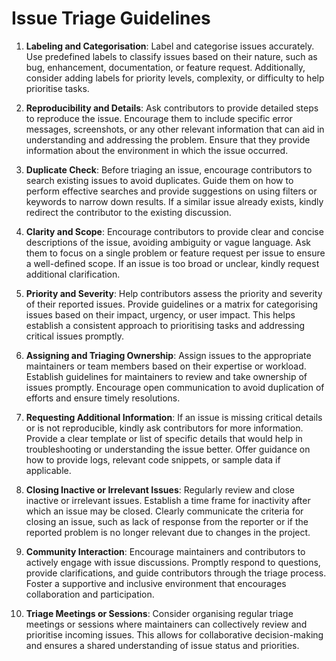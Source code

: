 # Issue Triage Guidelines

1. **Labeling and Categorisation**: Label and categorise issues accurately. Use predefined labels to classify issues based on their nature, such as bug, enhancement, documentation, or feature request. Additionally, consider adding labels for priority levels, complexity, or difficulty to help prioritise tasks.

2. **Reproducibility and Details**: Ask contributors to provide detailed steps to reproduce the issue. Encourage them to include specific error messages, screenshots, or any other relevant information that can aid in understanding and addressing the problem. Ensure that they provide information about the environment in which the issue occurred.

3. **Duplicate Check**: Before triaging an issue, encourage contributors to search existing issues to avoid duplicates. Guide them on how to perform effective searches and provide suggestions on using filters or keywords to narrow down results. If a similar issue already exists, kindly redirect the contributor to the existing discussion.

4. **Clarity and Scope**: Encourage contributors to provide clear and concise descriptions of the issue, avoiding ambiguity or vague language. Ask them to focus on a single problem or feature request per issue to ensure a well-defined scope. If an issue is too broad or unclear, kindly request additional clarification.

5. **Priority and Severity**: Help contributors assess the priority and severity of their reported issues. Provide guidelines or a matrix for categorising issues based on their impact, urgency, or user impact. This helps establish a consistent approach to prioritising tasks and addressing critical issues promptly.

6. **Assigning and Triaging Ownership**: Assign issues to the appropriate maintainers or team members based on their expertise or workload. Establish guidelines for maintainers to review and take ownership of issues promptly. Encourage open communication to avoid duplication of efforts and ensure timely resolutions.

7. **Requesting Additional Information**: If an issue is missing critical details or is not reproducible, kindly ask contributors for more information. Provide a clear template or list of specific details that would help in troubleshooting or understanding the issue better. Offer guidance on how to provide logs, relevant code snippets, or sample data if applicable.

8. **Closing Inactive or Irrelevant Issues**: Regularly review and close inactive or irrelevant issues. Establish a time frame for inactivity after which an issue may be closed. Clearly communicate the criteria for closing an issue, such as lack of response from the reporter or if the reported problem is no longer relevant due to changes in the project.

9. **Community Interaction**: Encourage maintainers and contributors to actively engage with issue discussions. Promptly respond to questions, provide clarifications, and guide contributors through the triage process. Foster a supportive and inclusive environment that encourages collaboration and participation.

10. **Triage Meetings or Sessions**: Consider organising regular triage meetings or sessions where maintainers can collectively review and prioritise incoming issues. This allows for collaborative decision-making and ensures a shared understanding of issue status and priorities.